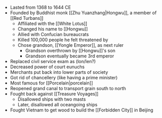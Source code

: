 - Lasted from 1368 to 1644 CE
- Founded by Buddhist monk [[Zhu Yuanzhang|Hongwu]], a member of [[Red Turbans]]
	- Affiliated with the [[White Lotus]]
	- Changed his name to [[Hongwu]]
	- Allied with Confucian bureaucrats
	- Killed 100,000 people he felt threatened by
	- Chose grandson, [[Yongle Emperor]], as next ruler
		- Grandson overthrown by [[Hongwu]]'s son
		- Grandson eventually became 3rd emperor
- Replaced civil service exam as (lon/len?)
- Decreased power of court eunuchs
- Merchants put back into lower parts of society
- Got rid of chancellery (like having a prime minister)
- Most famous for [[Porcelain|porcelain]]
- Reopened grand canal to transport grain south to north
- Fought back against [[Treasure Voyages]]
	- Disallowed ships with two masts
	- Later, disallowed all oceangoing ships
- Fought Vietnam to get wood to build the [[Forbidden City]] in Beijing